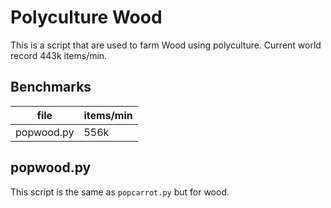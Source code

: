 # Polyculture Wood
This is a script that are used to farm Wood using polyculture. Current world record 443k items/min.

## Benchmarks
| file          | items/min |
| ------------- | --------- |
| popwood.py    | 556k      |

## popwood.py
This script is the same as `popcarrot.py` but for wood.
